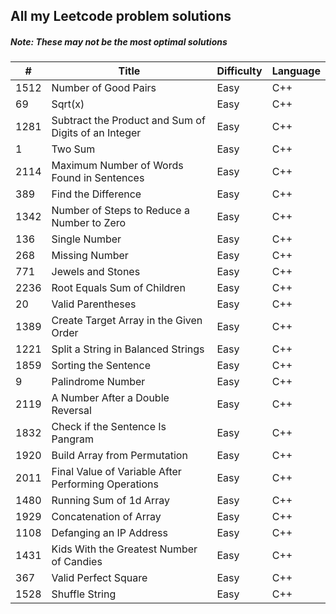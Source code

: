 ## All my Leetcode problem solutions

##### Note: _These may not be the most optimal solutions_

| #    | Title                                                | Difficulty | Language |
| ---- | ---------------------------------------------------- | ---------- | -------- |
| 1512 | Number of Good Pairs                                 | Easy       | C++      |
| 69   | Sqrt(x)                                              | Easy       | C++      |
| 1281 | Subtract the Product and Sum of Digits of an Integer | Easy       | C++      |
| 1    | Two Sum                                              | Easy       | C++      |
| 2114 | Maximum Number of Words Found in Sentences           | Easy       | C++      |
| 389  | Find the Difference                                  | Easy       | C++      |
| 1342 | Number of Steps to Reduce a Number to Zero           | Easy       | C++      |
| 136  | Single Number                                        | Easy       | C++      |
| 268  | Missing Number                                       | Easy       | C++      |
| 771  | Jewels and Stones                                    | Easy       | C++      |
| 2236 | Root Equals Sum of Children                          | Easy       | C++      |
| 20   | Valid Parentheses                                    | Easy       | C++      |
| 1389 | Create Target Array in the Given Order               | Easy       | C++      |
| 1221 | Split a String in Balanced Strings                   | Easy       | C++      |
| 1859 | Sorting the Sentence                                 | Easy       | C++      |
| 9    | Palindrome Number                                    | Easy       | C++      |
| 2119 | A Number After a Double Reversal                     | Easy       | C++      |
| 1832 | Check if the Sentence Is Pangram                     | Easy       | C++      |
| 1920 | Build Array from Permutation                         | Easy       | C++      |
| 2011 | Final Value of Variable After Performing Operations  | Easy       | C++      |
| 1480 | Running Sum of 1d Array                              | Easy       | C++      |
| 1929 | Concatenation of Array                               | Easy       | C++      |
| 1108 | Defanging an IP Address                              | Easy       | C++      |
| 1431 | Kids With the Greatest Number of Candies             | Easy       | C++      |
| 367  | Valid Perfect Square                                 | Easy       | C++      |
| 1528 | Shuffle String                                       | Easy       | C++      |
